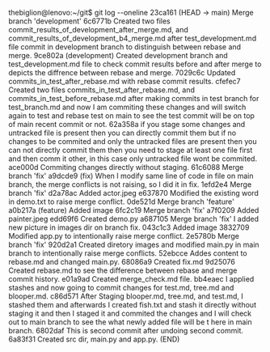 thebiglion@lenovo:~/git$ git log --oneline
23ca161 (HEAD -> main) Merge branch 'development'
6c6771b Created two files commit_results_of_development_after_merge.md, and commit_results_of_development_b4_merge.md after test_development.md file commit in development branch to distinguish between rebase and merge.
9ce802a (development) Created development branch and test_development.md file to check commit results before and after merge to depicts the diffrence between rebase and merge.
7029c6c Updated commits_in_test_after_rebase.md with rebase commit results.
cfefec7 Created two files commits_in_test_after_rebase.md, and commits_in_test_before_rebase.md after making commits in test branch for test_branch.md and now I am commiting these changes and will switch again to test and rebase test on main to see the test commit will 
be on top of main recent commit or not.
62a358a if you stage some changes and untracked file is present then you can directly commit them but if no changes to be commited and 
only the untracked files are present then you can not directly commit them then you need to stage at least one file first and then comm
it other, in this case only untracked file wont be commited.
ace000d Commiting changes directly without staging.
61c6088 Merge branch 'fix'
a9dcde9 (fix) When I modify same line of code in file on main branch, the merge conflicts is not raising, so I did it in fix.
1efd2e4 Merge branch 'fix'
d2a78ac Added actor.jpeg
e637870 Modified the existing word in demo.txt to raise merge conflict.
0de521d Merge branch 'feature'
a0b217a (feature) Added image
6fc2c19 Merge branch 'fix'
a7f0209 Added painter.jpeg
edd69f6 Created demo.py
a687105 Merge branch 'fix' I added new picture in images dir on branch fix.
043c1c3 Added image
3832709 Modified app.py to intentionally raise merge conflict.
2e5780b Merge branch 'fix'
920d2a1 Created diretory images and modified main.py in main branch to intentionally raise merge conflicts.
52ebcce Addes content to rebase.md and changed main.py.
68086a9 Created fix.md
9d25076 Created rebase.md to see the difference between rebase and merge commit history.
e01a9ad Created merge_check.md file.
bb4eaec I applied stashes and now going to commit changes for test.md, tree.md and blooper.md.
c86d571 After Staging blooper.md, tree.md, and test.md, I stashed them and afterwards I created fish.txt and stash it directly without 
staging it and then I staged it and commited the changes and I will check out to main branch to see the what newly added file will be t
here in main branch.
6802daf This is second commit after undoing second commit.
6a83f31 Created src dir, main.py and app.py.
(END)